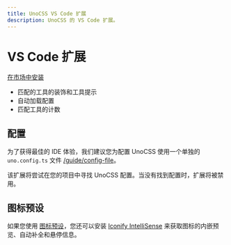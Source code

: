 ```yaml
---
title: UnoCSS VS Code 扩展
description: UnoCSS 的 VS Code 扩展。
---
```


# VS Code 扩展

[在市场中安装](https://marketplace.visualstudio.com/items?itemName=antfu.unocss)

- 匹配的工具的装饰和工具提示
- 自动加载配置
- 匹配工具的计数

## 配置

为了获得最佳的 IDE 体验，我们建议您为配置 UnoCSS 使用一个单独的 `uno.config.ts` 文件 [/guide/config-file](/guide/config-file)。

该扩展将尝试在您的项目中寻找 UnoCSS 配置。当没有找到配置时，扩展将被禁用。

## 图标预设

如果您使用 [图标预设](/presets/icons)，您还可以安装 [Iconify IntelliSense](https://marketplace.visualstudio.com/items?itemName=antfu.iconify) 来获取图标的内嵌预览、自动补全和悬停信息。
